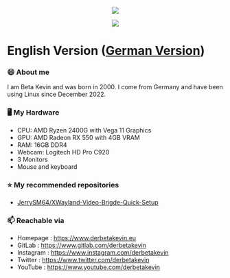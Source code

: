 <!--
**derbetakevin/derbetakevin** is a ✨ _special_ ✨ repository because its `README.md` (this file) appears on your GitHub profile.

Here are some ideas to get you started:

- 🔭 I’m currently working on ...
- 🌱 I’m currently learning ...
- 👯 I’m looking to collaborate on ...
- 🤔 I’m looking for help with ...
- 💬 Ask me about ...
- 📫 How to reach me: ...
- 😄 Pronouns: ...
- ⚡ Fun fact: ...
-->

<p align="center"><a href="https://github.com/anuraghazra/github-readme-stats">
  <img align="center" src="https://github-readme-stats.vercel.app/api?username=derbetakevin&show_icons=true&theme=chartreuse-dark" />
</a></p>

<p align="center"><a href="https://github.com/derbetakevin/dotfiles">
  <img align="center" src="https://github-readme-stats.vercel.app/api/pin/?username=derbetakevin&repo=dotfiles&show_icons=true&theme=chartreuse-dark&locale=de" />
</a>



# English Version ([German Version](https://github.com/derbetakevin/derbetakevin/blob/main/README-German.md))
### 😄 About me
I am Beta Kevin and was born in 2000. I come from Germany and have been using Linux since December 2022.

### 🖥️ My Hardware
- CPU: AMD Ryzen 2400G with Vega 11 Graphics
- GPU: AMD Radeon RX 550 with 4GB VRAM
- RAM: 16GB DDR4
- Webcam: Logitech HD Pro C920
- 3 Monitors
- Mouse and keyboard

### ⭐ My recommended repositories
- [JerrySM64/XWayland-Video-Brigde-Quick-Setup](https://github.com/JerrySM64/Xwayland-Video-Bridge-Quick-Setup)

### 📫 Reachable via
- Homepage   : <https://www.derbetakevin.eu>
- GitLab     : <https://www.gitlab.com/derbetakevin>
- Instagram  : <https://www.instagram.com/derbetakevin>
- Twitter    : <https://www.twitter.com/derbetakevin>
- YouTube    : <https://www.youtube.com/derbetakevin>